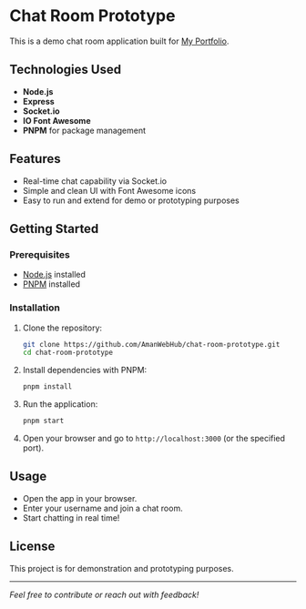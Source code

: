 # Chat Room Prototype

This is a demo chat room application built for [My Portfolio](https://github.com/AmanWebHub/My-portfolio).

## Technologies Used

- **Node.js**
- **Express**
- **Socket.io**
- **IO Font Awesome**
- **PNPM** for package management

## Features

- Real-time chat capability via Socket.io
- Simple and clean UI with Font Awesome icons
- Easy to run and extend for demo or prototyping purposes

## Getting Started

### Prerequisites

- [Node.js](https://nodejs.org/) installed
- [PNPM](https://pnpm.io/) installed

### Installation

1. Clone the repository:
    ```bash
    git clone https://github.com/AmanWebHub/chat-room-prototype.git
    cd chat-room-prototype
    ```

2. Install dependencies with PNPM:
    ```bash
    pnpm install
    ```

3. Run the application:
    ```bash
    pnpm start
    ```

4. Open your browser and go to `http://localhost:3000` (or the specified port).

## Usage

- Open the app in your browser.
- Enter your username and join a chat room.
- Start chatting in real time!

## License

This project is for demonstration and prototyping purposes.

---

*Feel free to contribute or reach out with feedback!*